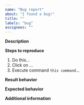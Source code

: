 ```yaml
---
name: "Bug report"
about: "I found a bug!"
title: ""
labels: "bug"
assignees: ""
---
```


**Description**

<!-- Please describe the issue, as detailed as possible. -->

**Steps to reproduce**

<!-- Please describe the procedure to reproduce the issue. -->

1. Do this...
2. Click on ...
3. Execute command `this command`...

**Result behavior**

<!-- Please describe the results you received. -->

**Expected behavior**

<!-- Please describe the results you expect. -->

**Additional information**

<!-- Please add information like the used software versions, outputs of logs,
OS information, screenshots, etc. to enhance the report. -->
